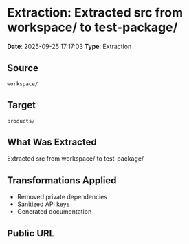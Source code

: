 # Extraction: Extracted src from workspace/ to test-package/

**Date**: 2025-09-25 17:17:03
**Type**: Extraction

## Source
`workspace/`

## Target
`products/`

## What Was Extracted
Extracted src from workspace/ to test-package/

## Transformations Applied
- Removed private dependencies
- Sanitized API keys
- Generated documentation

## Public URL

